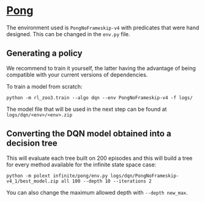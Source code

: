 # [Pong](https://www.gymlibrary.dev/environments/atari/pong/)

The environment used is `PongNoFrameskip-v4` with predicates that were hand designed.
This can be changed in the ``env.py`` file.

## Generating a policy

We recommend to train it yourself, the latter having the advantage of being compatible with your current versions of dependencies.

To train a model from scratch:

```
python -m rl_zoo3.train --algo dqn --env PongNoFrameskip-v4 -f logs/
```

The model file that will be used in the next step can be found at ``logs/dqn/<env>/<env>.zip``

## Converting the DQN model obtained into a decision tree

This will evaluate each tree built on 200 episodes and this will build a tree for every method available for the infinite state space case:

```
python -m polext infinite/pong/env.py logs/dqn/PongNoFrameskip-v4_1/best_model.zip all 100 --depth 10 --iterations 2
```

You can also change the maximum allowed depth with ``--depth new_max``.
